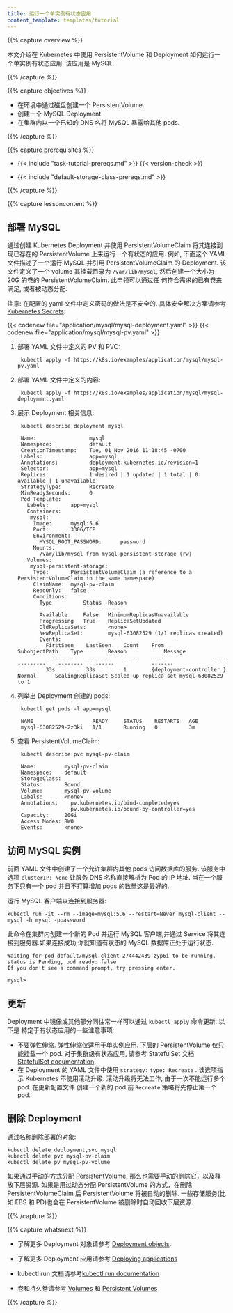 ```yaml
---
title: 运行一个单实例有状态应用
content_template: templates/tutorial
---
```


{{% capture overview %}}

本文介绍在 Kubernetes 中使用 PersistentVolume 和 Deployment 如何运行一个单实例有状态应用. 该应用是 MySQL.

{{% /capture %}}


{{% capture objectives %}}

* 在环境中通过磁盘创建一个 PersistentVolume.
* 创建一个 MySQL Deployment.
* 在集群内以一个已知的 DNS 名将 MySQL 暴露给其他 pods.

{{% /capture %}}


{{% capture prerequisites %}}

* {{< include "task-tutorial-prereqs.md" >}} {{< version-check >}}

* {{< include "default-storage-class-prereqs.md" >}}

{{% /capture %}}


{{% capture lessoncontent %}}


## 部署 MySQL

通过创建 Kubernetes Deployment 并使用 PersistentVolumeClaim 将其连接到现已存在的 PersistentVolume 上来运行一个有状态的应用.  例如, 下面这个 YAML 文件描述了一个运行 MySQL
并引用 PersistentVolumeClaim 的 Deployment. 该文件定义了一个 volume 其挂载目录为 `/var/lib/mysql`, 然后创建一个大小为 20G 的卷的 PersistentVolumeClaim. 此申领可以通过任
何符合需求的已有卷来满足, 或者被动态分配.


注意: 在配置的 yaml 文件中定义密码的做法是不安全的. 具体安全解决方案请参考
[Kubernetes Secrets](/docs/concepts/configuration/secret/).

{{< codenew file="application/mysql/mysql-deployment.yaml" >}}
{{< codenew file="application/mysql/mysql-pv.yaml" >}}


1. 部署 YAML 文件中定义的 PV 和 PVC:

        kubectl apply -f https://k8s.io/examples/application/mysql/mysql-pv.yaml

1. 部署 YAML 文件中定义的内容:

        kubectl apply -f https://k8s.io/examples/application/mysql/mysql-deployment.yaml

1. 展示 Deployment 相关信息:

        kubectl describe deployment mysql

        Name:                 mysql
        Namespace:            default
        CreationTimestamp:    Tue, 01 Nov 2016 11:18:45 -0700
        Labels:               app=mysql
        Annotations:          deployment.kubernetes.io/revision=1
        Selector:             app=mysql
        Replicas:             1 desired | 1 updated | 1 total | 0 available | 1 unavailable
        StrategyType:         Recreate
        MinReadySeconds:      0
        Pod Template:
          Labels:       app=mysql
          Containers:
           mysql:
            Image:      mysql:5.6
            Port:       3306/TCP
            Environment:
              MYSQL_ROOT_PASSWORD:      password
            Mounts:
              /var/lib/mysql from mysql-persistent-storage (rw)
          Volumes:
           mysql-persistent-storage:
            Type:       PersistentVolumeClaim (a reference to a PersistentVolumeClaim in the same namespace)
            ClaimName:  mysql-pv-claim
            ReadOnly:   false
            Conditions:
              Type          Status  Reason
              ----          ------  ------
              Available     False   MinimumReplicasUnavailable
              Progressing   True    ReplicaSetUpdated
              OldReplicaSets:       <none>
              NewReplicaSet:        mysql-63082529 (1/1 replicas created)
              Events:
                FirstSeen    LastSeen    Count    From                SubobjectPath    Type        Reason            Message
                ---------    --------    -----    ----                -------------    --------    ------            -------
                33s          33s         1        {deployment-controller }             Normal      ScalingReplicaSet Scaled up replica set mysql-63082529 to 1


1. 列举出 Deployment 创建的 pods:

        kubectl get pods -l app=mysql

        NAME                   READY     STATUS    RESTARTS   AGE
        mysql-63082529-2z3ki   1/1       Running   0          3m

1. 查看 PersistentVolumeClaim:

        kubectl describe pvc mysql-pv-claim

        Name:         mysql-pv-claim
        Namespace:    default
        StorageClass:
        Status:       Bound
        Volume:       mysql-pv-volume
        Labels:       <none>
        Annotations:    pv.kubernetes.io/bind-completed=yes
                        pv.kubernetes.io/bound-by-controller=yes
        Capacity:     20Gi
        Access Modes: RWO
        Events:       <none>

## 访问 MySQL 实例


前面 YAML 文件中创建了一个允许集群内其他 pods 访问数据库的服务. 该服务中选项
`clusterIP: None` 让服务 DNS 名称直接解析为 Pod 的 IP 地址. 当在一个服务下只有一个 pod
并且不打算增加 pods 的数量这是最好的.


运行 MySQL 客户端以连接到服务器:

```
kubectl run -it --rm --image=mysql:5.6 --restart=Never mysql-client -- mysql -h mysql -ppassword
```

此命令在集群内创建一个新的 Pod 并运行 MySQL 客户端,并通过 Service 将其连接到服务器.如果连接成功,你就知道有状态的 MySQL 数据库正处于运行状态.

```
Waiting for pod default/mysql-client-274442439-zyp6i to be running, status is Pending, pod ready: false
If you don't see a command prompt, try pressing enter.

mysql>
```

## 更新


Deployment 中镜像或其他部分同往常一样可以通过 `kubectl apply` 命令更新. 以下是
特定于有状态应用的一些注意事项:

* 不要弹性伸缩. 弹性伸缩仅适用于单实例应用. 下层的 PersistentVolume 仅只能挂载一个 pod. 对于集群级有状态应用, 请参考 StatefulSet 文档
  [StatefulSet documentation](/docs/concepts/workloads/controllers/statefulset/).
* 在 Deployment 的 YAML 文件中使用 `strategy:` `type: Recreate` . 该选项指示 Kubernetes 不使用滚动升级. 滚动升级将无法工作, 由于一次不能运行多个 pod. 在更新配置文件
创建一个新的 pod 前 `Recreate` 策略将先停止第一个 pod.


## 删除 Deployment


通过名称删除部署的对象:

```
kubectl delete deployment,svc mysql
kubectl delete pvc mysql-pv-claim
kubectl delete pv mysql-pv-volume
```

如果通过手动的方式分配 PersistentVolume, 那么也需要手动的删除它，以及释放下层资源.
如果是用过动态分配 PersistentVolume 的方式，在删除 PersistentVolumeClaim 后 PersistentVolume 将被自动的删除. 一些存储服务(比如 EBS 和 PD)也会在 PersistentVolume 被删除时自动回收下层资源.

{{% /capture %}}


{{% capture whatsnext %}}

* 了解更多 Deployment 对象请参考 [Deployment objects](/docs/concepts/workloads/controllers/deployment/).

* 了解更多 Deployment 应用请参考 [Deploying applications](/docs/user-guide/deploying-applications/)

* kubectl run 文档请参考[kubectl run documentation](/docs/reference/generated/kubectl/kubectl-commands/#run)

* 卷和持久卷请参考 [Volumes](/docs/concepts/storage/volumes/) 和 [Persistent Volumes](/docs/concepts/storage/persistent-volumes/)

{{% /capture %}}


